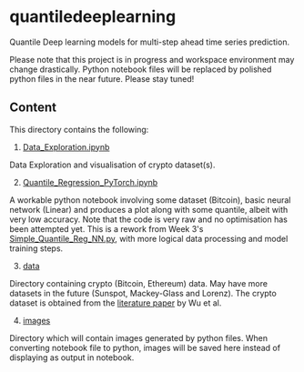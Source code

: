 # quantiledeeplearning
Quantile Deep learning models for multi-step ahead time series prediction.

Please note that this project is in progress and workspace environment may change drastically. Python notebook files will be replaced by polished python files in the near future. Please stay tuned!

## Content

This directory contains the following:

1. [Data_Exploration.ipynb](Data_Exploration.ipynb)

Data Exploration and visualisation of crypto dataset(s). 

2. [Quantile_Regression_PyTorch.ipynb](Quantile_Regression_PyTorch.ipynb)

A workable python notebook involving some dataset (Bitcoin), basic neural network (Linear) and produces a plot along with some quantile, albeit with very low accuracy. Note that the code is very raw and no optimisation has been attempted yet. This is a rework from Week 3's [Simple_Quantile_Reg_NN.py](https://github.com/sydney-machine-learning/quantiledeeplearning/blob/a092b0d9f47d421cad9c6cba221d43eea0d54472/Simple_Quantile_Reg_NN.py), with more logical data processing and model training steps.

3. [data](data/)

Directory containing crypto (Bitcoin, Ethereum) data. May have more datasets in the future (Sunspot, Mackey-Glass and Lorenz). The crypto dataset is obtained from the [literature paper](https://arxiv.org/abs/2405.11431) by Wu et al.

4. [images](images/)

Directory which will contain images generated by python files. When converting notebook file to python, images will be saved here instead of displaying as output in notebook.

